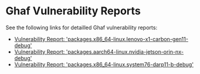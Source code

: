 <!--
SPDX-FileCopyrightText: 2023 Technology Innovation Institute (TII)

SPDX-License-Identifier: CC-BY-SA-4.0
-->

# Ghaf Vulnerability Reports

See the following links for detailled Ghaf vulnerability reports:

* [Vulnerability Report: 'packages.x86_64-linux.lenovo-x1-carbon-gen11-debug'](packages.x86_64-linux.lenovo-x1-carbon-gen11-debug.md)
* [Vulnerability Report: 'packages.aarch64-linux.nvidia-jetson-orin-nx-debug'](packages.aarch64-linux.nvidia-jetson-orin-nx-debug.md)
* [Vulnerability Report: 'packages.x86_64-linux.system76-darp11-b-debug'](packages.x86_64-linux.system76-darp11-b-debug.md)


